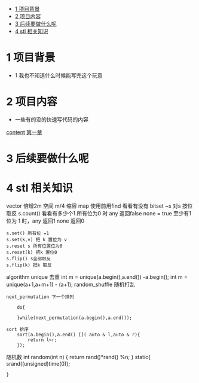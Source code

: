 - [1 项目背景](#1-项目背景)
- [2 项目内容](#2-项目内容)
- [3 后续要做什么呢](#3-后续要做什么呢)
- [4 stl 相关知识](#4-stl-相关知识)

# 1 项目背景
* 1 我也不知道什么时候能写完这个玩意 
# 2 项目内容
* 一些有的没的快速写代码的内容 

[content](/content)
[第一章](/content/C1.md)

# 3 后续要做什么呢

# 4 stl 相关知识 
vector 倍增2m 空间 m/4 缩容 
map 使用前用find 看看有没有
bitset ~s 对s 按位取反
    s.count() 看看有多少个1 
    所有位为0 时 any 返回false none = true
    至少有1位为 1 时，any 返回1 none 返回0 

    s.set() 所有位 =1 
    s.set(k,v) 把 k 置位为 v 
    s.reset s 所有位置位为0 
    s.reset(k) 把k 置位0
    s.flip() s全部取反 
    s.flip(k) 把k 取反 
    
algorithm 
    unique  去重 
        int m = unique(a.begin(),a.end()) -a.begin();
        int m = unique(a+1,a+m+1) - (a+1);
    random_shuffle 随机打乱 

    next_permutation 下一个排列 

        do{

        }while(next_permutation(a.begin(),a.end());

    sort 排序 
        sort(a.begin(),a.end() []( auto & l,auto & r){
            return l<r;
        });

随机数 
    int random(int n)
    {
        return rand()*rand() %n;
    }
    static{ 
        srand((unsigned)time(0));

    }